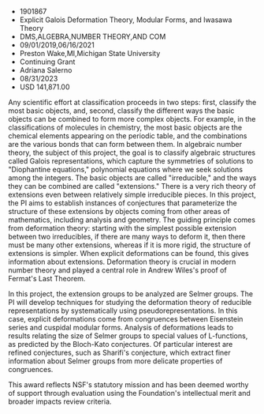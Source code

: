 
* 1901867
* Explicit Galois Deformation Theory, Modular Forms, and Iwasawa Theory
* DMS,ALGEBRA,NUMBER THEORY,AND COM
* 09/01/2019,06/16/2021
* Preston Wake,MI,Michigan State University
* Continuing Grant
* Adriana Salerno
* 08/31/2023
* USD 141,871.00

Any scientific effort at classification proceeds in two steps: first, classify
the most basic objects, and, second, classify the different ways the basic
objects can be combined to form more complex objects. For example, in the
classifications of molecules in chemistry, the most basic objects are the
chemical elements appearing on the periodic table, and the combinations are the
various bonds that can form between them. In algebraic number theory, the
subject of this project, the goal is to classify algebraic structures called
Galois representations, which capture the symmetries of solutions to
"Diophantine equations," polynomial equations where we seek solutions among the
integers. The basic objects are called "irreducible," and the ways they can be
combined are called "extensions." There is a very rich theory of extensions even
between relatively simple irreducible pieces. In this project, the PI aims to
establish instances of conjectures that parameterize the structure of these
extensions by objects coming from other areas of mathematics, including analysis
and geometry. The guiding principle comes from deformation theory: starting with
the simplest possible extension between two irreducibles, if there are many ways
to deform it, then there must be many other extensions, whereas if it is more
rigid, the structure of extensions is simpler. When explicit deformations can be
found, this gives information about extensions. Deformation theory is crucial in
modern number theory and played a central role in Andrew Wiles's proof of
Fermat's Last Theorem.

In this project, the extension groups to be analyzed are Selmer groups. The PI
will develop techniques for studying the deformation theory of reducible
representations by systematically using pseudorepresentations. In this case,
explicit deformations come from congruences between Eisenstein series and
cuspidal modular forms. Analysis of deformations leads to results relating the
size of Selmer groups to special values of L-functions, as predicted by the
Bloch-Kato conjectures. Of particular interest are refined conjectures, such as
Sharifi's conjecture, which extract finer information about Selmer groups from
more delicate properties of congruences.

This award reflects NSF's statutory mission and has been deemed worthy of
support through evaluation using the Foundation's intellectual merit and broader
impacts review criteria.
